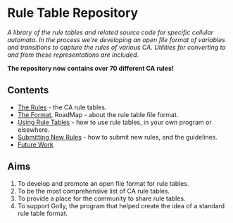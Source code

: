 # Rule Table Repository #

_A library of the rule tables and related source code for specific cellular automata. In the process we're developing an open file format of variables and transitions to capture the rules of various CA. Utilities for converting to and from these representations are included._


**The repository now contains over 70 different CA rules!**


## Contents ##

  * [The Rules](https://github.com/gollygang/ruletablerepository/wiki/TheRules) - the CA rule tables.
  * [The Format](https://github.com/gollygang/ruletablerepository/wiki/TheFormat), RoadMap - about the rule table file format.
  * [Using Rule Tables](https://github.com/gollygang/ruletablerepository/wiki/UsingRuleTables) - how to use rule tables, in your own program or elsewhere.
  * [Submitting New Rules](https://github.com/gollygang/ruletablerepository/wiki/SubmittingNewRules) - how to submit new rules, and the guidelines.
  * [Future Work](https://github.com/gollygang/ruletablerepository/wiki/FutureWork)

## Aims ##

  1. To develop and promote an open file format for rule tables.
  1. To be the most comprehensive list of CA rule tables.
  1. To provide a place for the community to share rule tables.
  1. To support Golly, the program that helped create the idea of a standard rule table format.

